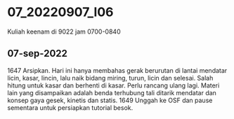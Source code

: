 # 07_20220907_l06
Kuliah keenam di 9022 jam 0700-0840


## 07-sep-2022
1647 Arsipkan.
Hari ini hanya membahas gerak berurutan di lantai mendatar licin, kasar, lincin, lalu naik bidang miring, turun, licin dan selesai. Salah hitung untuk kasar dan berhenti di kasar. Perlu rancang ulang lagi.
Materi lain yang disampaikan adalah benda terhubung tali ditarik mendatar dan konsep gaya gesek, kinetis dan statis.
1649 Unggah ke OSF dan pause sementara untuk persiapkan tutorial besok.